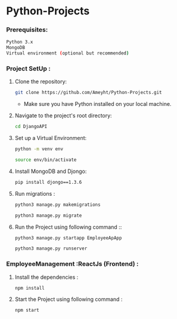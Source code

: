 # Python-Projects

### Prerequisites:
 ```bash
 Python 3.x
 MongoDB
 Virtual environment (optional but recommended)      
  ```
### Project SetUp :
1. Clone the repository:

   ```bash
   git clone https://github.com/Ameyht/Python-Projects.git 
   ```
   
   - Make sure you have Python installed on your local machine.
  
2. Navigate to the project's root directory:

   ```bash
   cd DjangoAPI
   ```
3. Set up a Virtual Environment:

   ```bash
   python -m venv env
   ```
   
   ```bash
   source env/bin/activate
   ```
4. Install MongoDB and Djongo:

   ```bash
   pip install djongo==1.3.6
   ```

5. Run migrations :

   ```bash
   python3 manage.py makemigrations
   ```
   
   ```bash
   python3 manage.py migrate
   ```

6. Run the Project using following command ::

   ```bash
   python3 manage.py startapp EmployeeApApp
   ```
   ```bash
   python3 manage.py runserver
   ```

### EmployeeManagement :ReactJs (Frontend) :
1. Install the dependencies :

   ```bash
   npm install
   ```
   
2. Start the Project using following command :
   

   ```bash
   npm start
   ```

